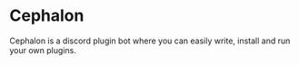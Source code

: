 # Cephalon

Cephalon is a discord plugin bot where you can easily  write, install and run your own plugins.